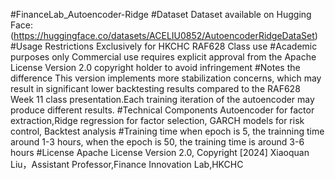 #FinanceLab_Autoencoder-Ridge
#Dataset
Dataset available on Hugging Face:
(https://huggingface.co/datasets/ACELIU0852/AutoencoderRidgeDataSet)
#Usage Restrictions
Exclusively for HKCHC RAF628 Class use
#Academic purposes only
Commercial use requires explicit approval from the Apache License Version 2.0 copyright holder to avoid infringement
#Notes the difference
This version implements more stabilization concerns, which may result in significant lower backtesting results compared to the RAF628 Week 11 class presentation.Each training iteration of the autoencoder may produce different results.
#Technical Components
Autoencoder for factor extraction,Ridge regression for factor selection, GARCH models for risk control, Backtest analysis
#Training time
when epoch is 5, the trainning time around 1-3 hours, when the epoch is 50, the training time is around 3-6 hours
#License
Apache License Version 2.0, Copyright [2024] Xiaoquan Liu，Assistant Professor,Finance Innovation Lab,HKCHC
